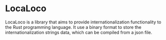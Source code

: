 # LocaLoco

LocaLoco is a library that aims to provide internationalization functionality to the Rust programming language.
It use a binary format to store the internationalization strings data, which can be compiled from a json file.
